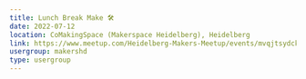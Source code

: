 ```yaml
---
title: Lunch Break Make 🛠️
date: 2022-07-12
location: CoMakingSpace (Makerspace Heidelberg), Heidelberg
link: https://www.meetup.com/Heidelberg-Makers-Meetup/events/mvqjtsydckbqb/
usergroup: makershd
type: usergroup
---
```


